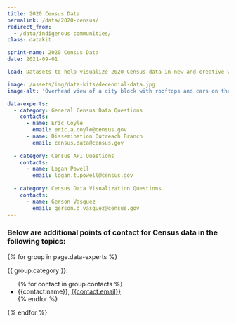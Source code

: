 ```yaml
---
title: 2020 Census Data
permalink: /data/2020-census/
redirect_from:
  - /data/indigenous-communities/
class: datakit

sprint-name: 2020 Census Data
date: 2021-09-01

lead: Datasets to help visualize 2020 Census data in new and creative ways

image: /assets/img/data-kits/decennial-data.jpg
image-alt: 'Overhead view of a city block with rooftops and cars on the street'

data-experts:
  - category: General Census Data Questions
    contacts: 
      - name: Eric Coyle
        email: eric.a.coyle@census.gov
      - name: Dissemination Outreach Branch
        email: census.data@census.gov
  
  - category: Census API Questions
    contacts:
      - name: Logan Powell
        email: logan.t.powell@census.gov
  
  - category: Census Data Visualization Questions
    contacts:
      - name: Gerson Vasquez
        email: gerson.d.vasquez@census.gov
---
```


### Below are additional points of contact for Census data in the following topics:

{% for group in page.data-experts %}
  <p class="margin-bottom-0 text-bold">{{ group.category }}:</p>
  <ul class="margin-top-0 usa-list--unstyled padding-left-4">
    {% for contact in group.contacts %}
      <li>
        {{contact.name}},
        <a class="usa-link" href="mailto:{{contact.email}}">{{contact.email}}</a>
      </li>
    {% endfor %}
  </ul>
{% endfor %}
